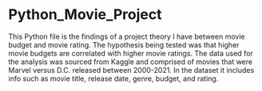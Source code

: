 # Python_Movie_Project
This Python file is the findings of a project theory I have between movie budget and movie rating. 
The hypothesis being tested was that higher movie budgets are correlated with higher movie ratings. 
The data used for the analysis was sourced from Kaggle and comprised of movies that were Marvel versus D.C. released between 2000-2021. 
In the dataset it includes info such as movie title, release date, genre, budget, and rating.
